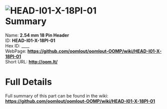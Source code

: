 
![HEAD-I01-X-18PI-01](https://github.com/oomlout/oomlout-OOMP/blob/master/parts/HEAD-I01-X-18PI-01/HEAD-I01-X-18PI-01_420.jpg)   
Summary
=================
  
Name: __2.54 mm 18 Pin Header__    
ID: __HEAD-I01-X-18PI-01__   
Hex ID: ____   
WebPage: __https://github.com/oomlout/oomlout-OOMP/wiki/HEAD-I01-X-18PI-01__   
Short URL: __http://oom.lt/__   

Full Details
==========================
Full summary of this part can be found in the wiki:   
__https://github.com/oomlout/oomlout-OOMP/wiki/HEAD-I01-X-18PI-01__    

